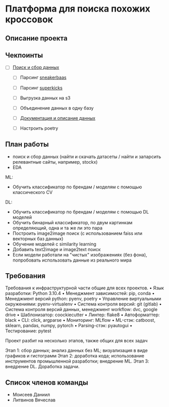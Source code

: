 # Платформа для поиска похожих кроссовок

## Описание проекта

## Чекпоинты

- [ ] [Поиск и сбор данных](https://docs.google.com/document/d/1ZiSaJdyIBDxR2tN6hkaq2Dc5KgajTxphSlj7CzCoUAg)
  - [ ] Парсинг [sneakerbaas](https://www.sneakerbaas.com)
  - [ ] Парсинг [superkicks](https://www.superkicks.in)

  - [ ] Выгрузка данных на s3
  - [ ] Объединение данных в одну базу
  - [ ] [Документация и описание данных]()
  - [ ] Настроить poetry

## План работы

- поиск и сбор данных (найти и скачать датасеты / найти и запарсить релевантные сайты, например, stockx)
- EDA

ML:

- Обучить классификатор по брендам / моделям с помощью классического CV

DL:

- Обучить классификатор по брендам / моделям с помощью DL моделей
- Обучить бинарный классификатор, по двум картинкам определяющий, одна и та же ли это пара
- Построить image2image поиск (с использованием faiss или векторных баз данных)
- Обучение моделей с similarity learning
- Добавить text2image и image2text поиск
- Если модели работали на "чистых" изображениях (без фона), попробовать использовать данные из реального мира

## Требования

Требования к инфраструктурной части общие для всех проектов.
 • Язык разработки: Python 3.10.4
 • Менеджмент зависимостей: pip, conda
 • Менеджмент версий python: pyenv, poetry
 • Управление виртуальными окружениями: pyenv-virtualenv
 • Система контроля версий: git (gitlab)
 • Система контроля версий данных, менеджмент workflow: dvc, google drive
 • Шаблонизатор: coockiecutter
 • Линтер: flake8
 • Автоформаттер: black
 • CLI: click, argparse
 • Мониторинг: MLflow
 • ML-стэк: catboost, sklearn, pandas, numpy, pytorch
 • Parsing-стэк: pyautogui
 • Тестирование: pytest

Проект разбит на несколько этапов, также общих для всех задач

Этап 1: сбор данных; анализ данных без ML; визуализация в виде графиков и гистограмм
Этап 2: доработка кода; использование инструментов промышленной разработки; внедрение ML.
Этап 3: внедрение DL. Доработка задачи.

## Список членов команды

- Моисеев Даниил
- Литвинов Вячеслав
